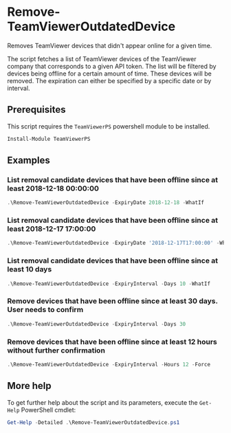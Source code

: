 # Remove-TeamViewerOutdatedDevice

Removes TeamViewer devices that didn't appear online for a given time.

The script fetches a list of TeamViewer devices of the TeamViewer company
that corresponds to a given API token. The list will be filtered by
devices being offline for a certain amount of time. These devices will
be removed.
The expiration can either be specified by a specific date or by interval.

## Prerequisites

This script requires the `TeamViewerPS` powershell module to be installed.

```powershell
Install-Module TeamViewerPS
```

## Examples

### List removal candidate devices that have been offline since at least 2018-12-18 00:00:00

```powershell
.\Remove-TeamViewerOutdatedDevice -ExpiryDate 2018-12-18 -WhatIf
```

### List removal candidate devices that have been offline since at least 2018-12-17 17:00:00

```powershell
.\Remove-TeamViewerOutdatedDevice -ExpiryDate '2018-12-17T17:00:00' -WhatIf
```

### List removal candidate devices that have been offline since at least 10 days

```powershell
.\Remove-TeamViewerOutdatedDevice -ExpiryInterval -Days 10 -WhatIf
```

### Remove devices that have been offline since at least 30 days. User needs to confirm

```powershell
.\Remove-TeamViewerOutdatedDevice -ExpiryInterval -Days 30
```

### Remove devices that have been offline since at least 12 hours without further confirmation

```powershell
.\Remove-TeamViewerOutdatedDevice -ExpiryInterval -Hours 12 -Force
```

## More help

To get further help about the script and its parameters, execute the
`Get-Help` PowerShell cmdlet:

```powershell
Get-Help -Detailed .\Remove-TeamViewerOutdatedDevice.ps1
```
